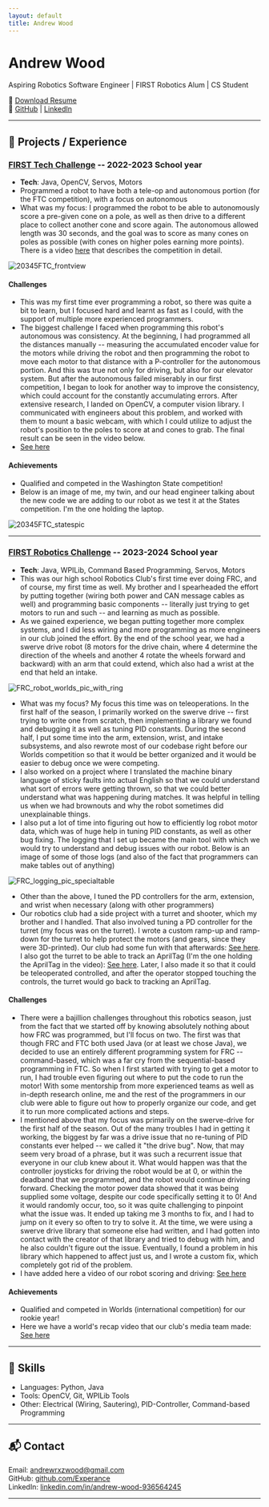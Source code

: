 ```yaml
---
layout: default
title: Andrew Wood
---
```


# Andrew Wood

Aspiring Robotics Software Engineer | FIRST Robotics Alum | CS Student

📄 [Download Resume](Andrew_Wood_Resume.pdf)  
🔗 [GitHub](https://github.com/Experance) | [LinkedIn](https://www.linkedin.com/in/andrew-wood-936564245)

---

## 🚀 Projects / Experience

### [FIRST Tech Challenge](https://github.com/KCheck25/FtcRobotController/tree/Power-Play-Klaws) -- 2022-2023 School year
- **Tech**: Java, OpenCV, Servos, Motors
- Programmed a robot to have both a tele-op and autonomous portion (for the FTC competition), with a focus on autonomous
- What was my focus: I programmed the robot to be able to autonomously score a pre-given cone on a pole, as well as then drive to a different place to collect another cone and score again. The autonomous allowed length was 30 seconds, and the goal was to score as many cones on poles as possible (with cones on higher poles earning more points). There is a video [here](https://www.youtube.com/watch?v=HsitvZ0JaDc) that describes the competition in detail.

![20345FTC_frontview](https://github.com/user-attachments/assets/95a30e40-ace1-4c74-911e-a149e1619c66)

#### Challenges
- This was my first time ever programming a robot, so there was quite a bit to learn, but I focused hard and learnt as fast as I could, with the support of multiple more experienced programmers.
- The biggest challenge I faced when programming this robot's autonomous was consistency. At the beginning, I had programmed all the distances manually -- measuring the accumulated encoder value for the motors while driving the robot and then programming the robot to move each motor to that distance with a P-controller for the autonomous portion. And this was true not only for driving, but also for our elevator system. But after the autonomous failed miserably in our first competition, I began to look for another way to improve the consistency, which could account for the constantly accumulating errors. After extensive research, I landed on OpenCV, a computer vision library. I communicated with engineers about this problem, and worked with them to mount a basic webcam, with which I could utilize to adjust the robot's position to the poles to score at and cones to grab. The final result can be seen in the video below.
- [See here](https://www.youtube.com/shorts/M_ZZlYpLnVc)

#### Achievements
- Qualified and competed in the Washington State competition!
- Below is an image of me, my twin, and our head engineer talking about the new code we are adding to our robot as we test it at the States competition. I'm the one holding the laptop.

![20345FTC_statespic](https://github.com/user-attachments/assets/76c81750-cdbb-40e3-a006-fbadf5cc3a72)

---

### [FIRST Robotics Challenge](https://github.com/FIRSTRoboticsTeam9450/Crescendo2024/tree/KrakenGeneratedSwerve) -- 2023-2024 School year
- **Tech**: Java, WPILib, Command Based Programming, Servos, Motors
- This was our high school Robotics Club's first time ever doing FRC, and of course, my first time as well. My brother and I spearheaded the effort by putting together (wiring both power and CAN message cables as well) and programming basic components -- literally just trying to get motors to run and such -- and learning as much as possible.
- As we gained experience, we began putting together more complex systems, and I did less wiring and more programming as more engineers in our club joined the effort. By the end of the school year, we had a swerve drive robot (8 motors for the drive chain, where 4 determine the direction of the wheels and another 4 rotate the wheels forward and backward) with an arm that could extend, which also had a wrist at the end that held an intake.

![FRC_robot_worlds_pic_with_ring](https://github.com/user-attachments/assets/089543ef-8e11-48b1-942f-7a2753c9fa49)

- What was my focus? My focus this time was on teleoperations. In the first half of the season, I primarily worked on the swerve drive -- first trying to write one from scratch, then implementing a library we found and debugging it as well as tuning PID constants. During the second half, I put some time into the arm, extension, wrist, and intake subsystems, and also rewrote most of our codebase right before our Worlds competition so that it would be better organized and it would be easier to debug once we were competing.
- I also worked on a project where I translated the machine binary language of sticky faults into actual English so that we could understand what sort of errors were getting thrown, so that we could better understand what was happening during matches. It was helpful in telling us when we had brownouts and why the robot sometimes did unexplainable things.
- I also put a lot of time into figuring out how to efficiently log robot motor data, which was of huge help in tuning PID constants, as well as other bug fixing. The logging that I set up became the main tool with which we would try to understand and debug issues with our robot. Below is an image of some of those logs (and also of the fact that programmers can make tables out of anything)

![FRC_logging_pic_specialtable](https://github.com/user-attachments/assets/c37c4421-4b7a-4feb-aff9-c2918ce59895)

- Other than the above, I tuned the PD controllers for the arm, extension, and wrist when necessary (along with other programmers)
- Our robotics club had a side project with a turret and shooter, which my brother and I handled. That also involved tuning a PD controller for the turret (my focus was on the turret). I wrote a custom ramp-up and ramp-down for the turret to help protect the motors (and gears, since they were 3D-printed). Our club had some fun with that afterwards: [See here](https://youtu.be/Gbj8j9VlADM). I also got the turret to be able to track an AprilTag (I'm the one holding the AprilTag in the video): [See here](https://youtube.com/shorts/ilFk3bICOwI). Later, I also made it so that it could be teleoperated controlled, and after the operator stopped touching the controls, the turret would go back to tracking an AprilTag.
  
#### Challenges
- There were a bajillion challenges throughout this robotics season, just from the fact that we started off by knowing absolutely nothing about how FRC was programmed, but I'll focus on two. The first was that though FRC and FTC both used Java (or at least we chose Java), we decided to use an entirely different programming system for FRC -- command-based, which was a far cry from the sequential-based programming in FTC. So when I first started with trying to get a motor to run, I had trouble even figuring out where to put the code to run the motor! With some mentorship from more experienced teams as well as in-depth research online, me and the rest of the programmers in our club were able to figure out how to properly organize our code, and get it to run more complicated actions and steps.
- I mentioned above that my focus was primarily on the swerve-drive for the first half of the season. Out of the many troubles I had in getting it working, the biggest by far was a drive issue that no re-tuning of PID constants ever helped -- we called it "the drive bug". Now, that may seem very broad of a phrase, but it was such a recurrent issue that everyone in our club knew about it. What would happen was that the controller joysticks for driving the robot would be at 0, or within the deadband that we programmed, and the robot would continue driving forward. Checking the motor power data showed that it was being supplied some voltage, despite our code specifically setting it to 0! And it would randomly occur, too, so it was quite challenging to pinpoint what the issue was. It ended up taking me 3 months to fix, and I had to jump on it every so often to try to solve it. At the time, we were using a swerve drive library that someone else had written, and I had gotten into contact with the creator of that library and tried to debug with him, and he also couldn't figure out the issue. Eventually, I found a problem in his library which happened to affect just us, and I wrote a custom fix, which completely got rid of the problem. 
- I have added here a video of our robot scoring and driving: [See here](https://youtu.be/pJ0YbytgoHA)

#### Achievements
- Qualified and competed in Worlds (international competition) for our rookie year!
- Here we have a world's recap video that our club's media team made: [See here](https://youtu.be/clTzfojAXtk)

---

## 🧠 Skills
- Languages: Python, Java
- Tools: OpenCV, Git, WPILib Tools
- Other: Electrical (Wiring, Sautering), PID-Controller, Command-based Programming

---

## 📬 Contact
Email: andrewrxzwood@gmail.com  
GitHub: [github.com/Experance](https://github.com/Experance)  
LinkedIn: [linkedin.com/in/andrew-wood-936564245](https://linkedin.com/in/andrew-wood-936564245)

---
